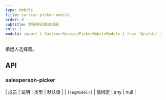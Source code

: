 ```yaml
---
type: Mobile
title: carrier-picker-mobile
order: 8
subtitle: 客服移动端选择器
cols: 2
module: import { CustomerServicePickerMobileModule } from '@co/cbc';
---
```


承运人选择器。

## API

### salesperson-picker 

| 成员 | 说明 | 类型 | 默认值 |
| `[(ngModel)]` | 值绑定 | any | null |



